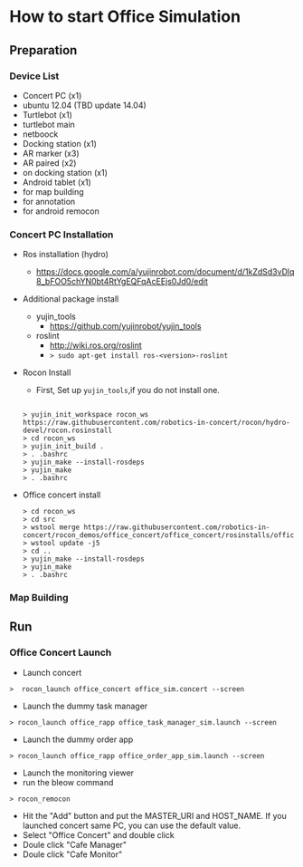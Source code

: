 # How to start Office Simulation

## Preparation

### Device List
* Concert PC (x1)
 * ubuntu 12.04 (TBD update 14.04)
* Turtlebot (x1)
 * turtlebot main
 * netboock
* Docking station (x1)
* AR marker (x3)
 * AR paired (x2)
 * on docking station (x1)
* Android tablet (x1)
 * for map building
 * for annotation
 * for android remocon

### Concert PC Installation
* Ros installation (hydro)
  * https://docs.google.com/a/yujinrobot.com/document/d/1kZdSd3vDlq8_bFOO5chYN0bt4RtYgEQFqAcEEjs0Jd0/edit
* Additional package install
  * yujin_tools
    * https://github.com/yujinrobot/yujin_tools
  * roslint
    * http://wiki.ros.org/roslint
    * ```> sudo apt-get install ros-<version>-roslint```
* Rocon Install
  * First, Set up ```yujin_tools```,if you do not install one.
  ```
  
  > yujin_init_workspace rocon_ws https://raw.githubusercontent.com/robotics-in-concert/rocon/hydro-devel/rocon.rosinstall
  > cd rocon_ws
  > yujin_init_build .
  > . .bashrc
  > yujin_make --install-rosdeps
  > yujin_make
  > . .bashrc
  ```
* Office concert install
  
  ```
  > cd rocon_ws
  > cd src
  > wstool merge https://raw.githubusercontent.com/robotics-in-concert/rocon_demos/office_concert/office_concert/rosinstalls/office_concert.rosinstall
  > wstool update -j5
  > cd ..
  > yujin_make --install-rosdeps
  > yujin_make
  > . .bashrc
  ```
### Map Building

## Run

### Office Concert Launch
* Launch concert

```
>  rocon_launch office_concert office_sim.concert --screen
```

* Launch the dummy task manager

```
> rocon_launch office_rapp office_task_manager_sim.launch --screen
```

* Launch the dummy order app

```
> rocon_launch office_rapp office_order_app_sim.launch --screen
```

* Launch the monitoring viewer
 * run the bleow command
 
 ```
 > rocon_remocon
 ```
 * Hit the "Add" button and put the MASTER_URI and HOST_NAME. If you launched concert same PC, you can use the default value.
 * Select "Office Concert" and double click
 * Doule click "Cafe Manager"
 * Doule click "Cafe Monitor" 

 


 

